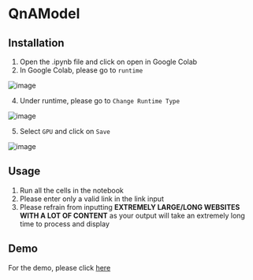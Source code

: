 # **QnAModel**

## **Installation**
1. Open the .ipynb file and click on open in Google Colab
2. In Google Colab, please go to `runtime`

![image](https://user-images.githubusercontent.com/41366297/128079793-0296390e-827b-495e-a934-6cbdf4f0194b.png)

4. Under runtime, please go to `Change Runtime Type`

![image](https://user-images.githubusercontent.com/41366297/128079914-44dc69cc-5290-40f1-93a3-8408ef1104e1.png)

5. Select `GPU` and click on `Save`

![image](https://user-images.githubusercontent.com/41366297/128080014-3238f946-c0ad-4200-ab3d-95f233d5c9cb.png)

## **Usage**
1. Run all the cells in the notebook
2. Please enter only a valid link in the link input
3. Please refrain from inputting **EXTREMELY LARGE/LONG WEBSITES WITH A LOT OF CONTENT** as your output will take an extremely long time to process and display

## **Demo**
For the demo, please click [here](https://drive.google.com/file/d/1VDfk3YeCBz3VYXTVk2wWaIHjaKtii7dF/view?usp=sharing)
